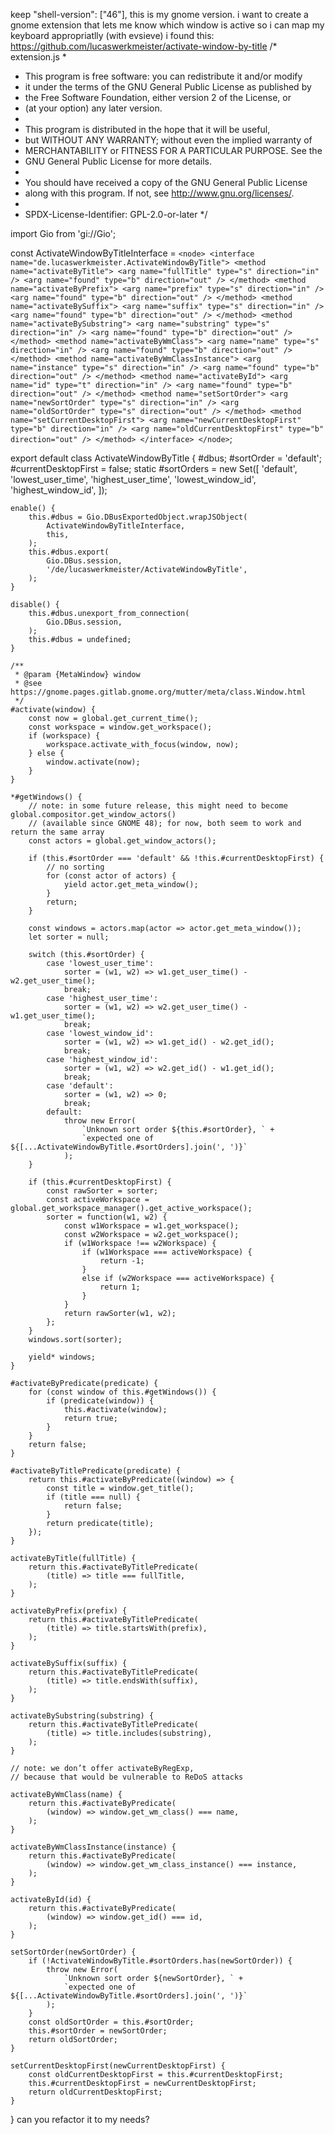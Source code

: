 keep "shell-version": ["46"], this is my gnome version.
i want to create a gnome extension that lets me know which window is active so i can map my keyboard appropriatlly (with evsieve)
i found this:
https://github.com/lucaswerkmeister/activate-window-by-title
/* extension.js
 *
 * This program is free software: you can redistribute it and/or modify
 * it under the terms of the GNU General Public License as published by
 * the Free Software Foundation, either version 2 of the License, or
 * (at your option) any later version.
 *
 * This program is distributed in the hope that it will be useful,
 * but WITHOUT ANY WARRANTY; without even the implied warranty of
 * MERCHANTABILITY or FITNESS FOR A PARTICULAR PURPOSE.  See the
 * GNU General Public License for more details.
 *
 * You should have received a copy of the GNU General Public License
 * along with this program.  If not, see <http://www.gnu.org/licenses/>.
 *
 * SPDX-License-Identifier: GPL-2.0-or-later
 */

import Gio from 'gi://Gio';

const ActivateWindowByTitleInterface = `
<node>
  <interface name="de.lucaswerkmeister.ActivateWindowByTitle">
    <method name="activateByTitle">
      <arg name="fullTitle" type="s" direction="in" />
      <arg name="found" type="b" direction="out" />
    </method>
    <method name="activateByPrefix">
      <arg name="prefix" type="s" direction="in" />
      <arg name="found" type="b" direction="out" />
    </method>
    <method name="activateBySuffix">
      <arg name="suffix" type="s" direction="in" />
      <arg name="found" type="b" direction="out" />
    </method>
    <method name="activateBySubstring">
      <arg name="substring" type="s" direction="in" />
      <arg name="found" type="b" direction="out" />
    </method>
    <method name="activateByWmClass">
      <arg name="name" type="s" direction="in" />
      <arg name="found" type="b" direction="out" />
    </method>
    <method name="activateByWmClassInstance">
      <arg name="instance" type="s" direction="in" />
      <arg name="found" type="b" direction="out" />
    </method>
    <method name="activateById">
      <arg name="id" type="t" direction="in" />
      <arg name="found" type="b" direction="out" />
    </method>
    <method name="setSortOrder">
      <arg name="newSortOrder" type="s" direction="in" />
      <arg name="oldSortOrder" type="s" direction="out" />
    </method>
    <method name="setCurrentDesktopFirst">
      <arg name="newCurrentDesktopFirst" type="b" direction="in" />
      <arg name="oldCurrentDesktopFirst" type="b" direction="out" />
    </method>
  </interface>
</node>
`;

export default class ActivateWindowByTitle {
    #dbus;
    #sortOrder = 'default';
    #currentDesktopFirst = false;
    static #sortOrders = new Set([
        'default',
        'lowest_user_time',
        'highest_user_time',
        'lowest_window_id',
        'highest_window_id',
    ]);

    enable() {
        this.#dbus = Gio.DBusExportedObject.wrapJSObject(
            ActivateWindowByTitleInterface,
            this,
        );
        this.#dbus.export(
            Gio.DBus.session,
            '/de/lucaswerkmeister/ActivateWindowByTitle',
        );
    }

    disable() {
        this.#dbus.unexport_from_connection(
            Gio.DBus.session,
        );
        this.#dbus = undefined;
    }

    /**
     * @param {MetaWindow} window
     * @see https://gnome.pages.gitlab.gnome.org/mutter/meta/class.Window.html
     */
    #activate(window) {
        const now = global.get_current_time();
        const workspace = window.get_workspace();
        if (workspace) {
            workspace.activate_with_focus(window, now);
        } else {
            window.activate(now);
        }
    }

    *#getWindows() {
        // note: in some future release, this might need to become global.compositor.get_window_actors()
        // (available since GNOME 48); for now, both seem to work and return the same array
        const actors = global.get_window_actors();

        if (this.#sortOrder === 'default' && !this.#currentDesktopFirst) {
            // no sorting
            for (const actor of actors) {
                yield actor.get_meta_window();
            }
            return;
        }

        const windows = actors.map(actor => actor.get_meta_window());
        let sorter = null;

        switch (this.#sortOrder) {
            case 'lowest_user_time':
                sorter = (w1, w2) => w1.get_user_time() - w2.get_user_time();
                break;
            case 'highest_user_time':
                sorter = (w1, w2) => w2.get_user_time() - w1.get_user_time();
                break;
            case 'lowest_window_id':
                sorter = (w1, w2) => w1.get_id() - w2.get_id();
                break;
            case 'highest_window_id':
                sorter = (w1, w2) => w2.get_id() - w1.get_id();
                break;
            case 'default':
                sorter = (w1, w2) => 0;
                break;
            default:
                throw new Error(
                    `Unknown sort order ${this.#sortOrder}, ` +
                    `expected one of ${[...ActivateWindowByTitle.#sortOrders].join(', ')}`
                );
        }

        if (this.#currentDesktopFirst) {
            const rawSorter = sorter;
            const activeWorkspace = global.get_workspace_manager().get_active_workspace();
            sorter = function(w1, w2) {
                const w1Workspace = w1.get_workspace();
                const w2Workspace = w2.get_workspace();
                if (w1Workspace !== w2Workspace) {
                    if (w1Workspace === activeWorkspace) {
                        return -1;
                    }
                    else if (w2Workspace === activeWorkspace) {
                        return 1;
                    }
                }
                return rawSorter(w1, w2);
            };
        }
        windows.sort(sorter);

        yield* windows;
    }

    #activateByPredicate(predicate) {
        for (const window of this.#getWindows()) {
            if (predicate(window)) {
                this.#activate(window);
                return true;
            }
        }
        return false;
    }

    #activateByTitlePredicate(predicate) {
        return this.#activateByPredicate((window) => {
            const title = window.get_title();
            if (title === null) {
                return false;
            }
            return predicate(title);
        });
    }

    activateByTitle(fullTitle) {
        return this.#activateByTitlePredicate(
            (title) => title === fullTitle,
        );
    }

    activateByPrefix(prefix) {
        return this.#activateByTitlePredicate(
            (title) => title.startsWith(prefix),
        );
    }

    activateBySuffix(suffix) {
        return this.#activateByTitlePredicate(
            (title) => title.endsWith(suffix),
        );
    }

    activateBySubstring(substring) {
        return this.#activateByTitlePredicate(
            (title) => title.includes(substring),
        );
    }

    // note: we don’t offer activateByRegExp,
    // because that would be vulnerable to ReDoS attacks

    activateByWmClass(name) {
        return this.#activateByPredicate(
            (window) => window.get_wm_class() === name,
        );
    }

    activateByWmClassInstance(instance) {
        return this.#activateByPredicate(
            (window) => window.get_wm_class_instance() === instance,
        );
    }

    activateById(id) {
        return this.#activateByPredicate(
            (window) => window.get_id() === id,
        );
    }

    setSortOrder(newSortOrder) {
        if (!ActivateWindowByTitle.#sortOrders.has(newSortOrder)) {
            throw new Error(
                `Unknown sort order ${newSortOrder}, ` +
                `expected one of ${[...ActivateWindowByTitle.#sortOrders].join(', ')}`
            );
        }
        const oldSortOrder = this.#sortOrder;
        this.#sortOrder = newSortOrder;
        return oldSortOrder;
    }

    setCurrentDesktopFirst(newCurrentDesktopFirst) {
        const oldCurrentDesktopFirst = this.#currentDesktopFirst;
        this.#currentDesktopFirst = newCurrentDesktopFirst;
        return oldCurrentDesktopFirst;
    }
}
can you refactor it to my needs?